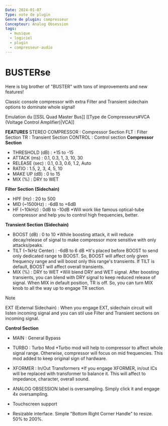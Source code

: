 ```yaml
---
Date: 2024-01-07
Type: note de plugin
Genre de plugin: compresseur
Concepteur: Analog Obsession
tags:
  - musique
  - logiciel
  - plugin
  - compresseur-audio
---
```

# BUSTERse
Here is big brother of "BUSTER" with tons of improvements and new features!

Classic console compressor with extra Filter and Transient sidechain options to dominate whole signal!

Emulation du [[SSL Quad Master Bus]] 
[[Type de Compresseurs#VCA (Voltage Control Amplifier)|VCA]] 

**FEATURES**
STEREO COMPRESSOR : Compressor Section
FLT : Filter Section
TR : Transient Section
CONTROL : Control section
**Compressor Section**

- THRESHOLD (dB) : +15 to -15
- ATTACK (ms) : 0.1, 0.3, 1, 3, 10, 30
- RELEASE (sec) : 0.1, 0.3, 0.6, 1.2, Auto
- RATIO : 1.5, 2, 3, 4, 5, 10
- MAKE UP (dB) : 0 to 15
- MIX (%) : DRY to WET

**Filter Section (Sidechain)**

- HPF (Hz) : 20 to 500
- MID (~1500Hz) : -6dB to +6dB
- HF (~10kHz) : 0dB to -10dB *Will work like famous optical-tube compressor and help you to control high frequencies, better.

**Transient Section (Sidechain)**

- BOOST (dB) : 0 to 10 *While boosting attack, it will reduce decay/release of signal to make compressor more sensitive with only attacks/peaks.
- TILT (~1kHz Center) : -6dB to 6 dB *It's placed before BOOST to send only dedicated range to BOOST. So, BOOST will affect only given frequency range and will boost only this range's transients. If TILT is default, BOOST will affect overall transients.
- MIX (%) : DRY to WET *Will blend DRY and WET signal. After boosting transients, you can blend with DRY signal to keep reduced release of signal. When MIX in default position, TR is off. So, you can turn MIX knob to all the way up to engage TR section.

>[!note]
>EXT (External Sidechain) : When you engage EXT, sidechain circuit will listen incoming signal and you can stil use Filter and Transient sections on incoming signal.

**Control Section**

- MAIN : General Bypass
- TURBO : Turbo Mod *Turbo mod will help to compressor to affect whole signal range. Otherwise, compressor will focus on mid frequencies. This mod added to keep original sign of hardware.
- XFORMER : In/Out Transformers *If you engage XFORMER, in/out ICs will be replaced with transformer to balance it. This will affect to impedance, character, overall sound.

- ANALOG OBSESSION label is oversampling. Simply click it and engage 4x oversampling.
- Touchscreen support
- Resizable interface. Simple "Bottom Right Corner Handle" to resize. 50% to 200%.